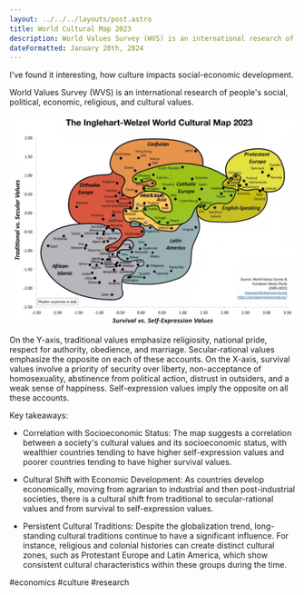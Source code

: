 ```yaml
---
layout: ../../../layouts/post.astro
title: World Cultural Map 2023
description: World Values Survey (WVS) is an international research of people's social, political, economic, religious, and cultural values. 
dateFormatted: January 20th, 2024
---
```


I've found it interesting, how culture impacts social-economic development. 

World Values Survey (WVS) is an international research of people's social, political, economic, religious, and cultural values. 

![Coffee and Code](./graph.jpg)

On the Y-axis, traditional values emphasize religiosity, national pride, respect for authority, obedience, and marriage. Secular-rational values emphasize the opposite on each of these accounts.
On the X-axis, survival values involve a priority of security over liberty, non-acceptance of homosexuality, abstinence from political action, distrust in outsiders, and a weak sense of happiness. Self-expression values imply the opposite on all these accounts. 

Key takeaways: 

- Correlation with Socioeconomic Status: The map suggests a correlation between a society's cultural values and its socioeconomic status, with wealthier countries tending to have higher self-expression values and poorer countries tending to have higher survival values.

- Cultural Shift with Economic Development: As countries develop economically, moving from agrarian to industrial and then post-industrial societies, there is a cultural shift from traditional to secular-rational values and from survival to self-expression values.

- Persistent Cultural Traditions: Despite the globalization trend, long-standing cultural traditions continue to have a significant influence. For instance, religious and colonial histories can create distinct cultural zones, such as Protestant Europe and Latin America, which show consistent cultural characteristics within these groups during the time. 
 
#economics #culture #research 